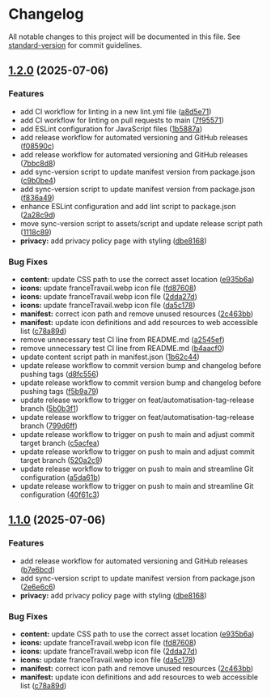 # Changelog

All notable changes to this project will be documented in this file. See [standard-version](https://github.com/conventional-changelog/standard-version) for commit guidelines.

## [1.2.0](https://github.com/DorianABDS/france-travail-chrome-extension/compare/v1.0.0...v1.2.0) (2025-07-06)


### Features

* add CI workflow for linting in a new lint.yml file ([a8d5e71](https://github.com/DorianABDS/france-travail-chrome-extension/commit/a8d5e7156cad96504f77e741b3ccee0b7b6f4f0a))
* add CI workflow for linting on pull requests to main ([7f95571](https://github.com/DorianABDS/france-travail-chrome-extension/commit/7f9557101142f76420e6f34fd8ed63c1a50ac841))
* add ESLint configuration for JavaScript files ([1b5887a](https://github.com/DorianABDS/france-travail-chrome-extension/commit/1b5887a93e0a548ef300905c7ca7277e976b15b1))
* add release workflow for automated versioning and GitHub releases ([f08590c](https://github.com/DorianABDS/france-travail-chrome-extension/commit/f08590c82f8922d2078ebebe8501666716e81328))
* add release workflow for automated versioning and GitHub releases ([7bbc8d8](https://github.com/DorianABDS/france-travail-chrome-extension/commit/7bbc8d8e6333c83c1df17d9b9ae2515f903de47f))
* add sync-version script to update manifest version from package.json ([c9b0be4](https://github.com/DorianABDS/france-travail-chrome-extension/commit/c9b0be468d0a44f6ef69bcc719ebbfd4c3830a71))
* add sync-version script to update manifest version from package.json ([f836a49](https://github.com/DorianABDS/france-travail-chrome-extension/commit/f836a49393d99b309ae45d3b3b93168133e0b801))
* enhance ESLint configuration and add lint script to package.json ([2a28c9d](https://github.com/DorianABDS/france-travail-chrome-extension/commit/2a28c9df20a9350422de14086ae45dccd3072262))
* move sync-version script to assets/script and update release script path ([1118c89](https://github.com/DorianABDS/france-travail-chrome-extension/commit/1118c8927ff0bf867fd69999b07a22f9f486b62e))
* **privacy:** add privacy policy page with styling ([dbe8168](https://github.com/DorianABDS/france-travail-chrome-extension/commit/dbe8168498eeb0553b4ee08d0aac0b11b20d7293))


### Bug Fixes

* **content:** update CSS path to use the correct asset location ([e935b6a](https://github.com/DorianABDS/france-travail-chrome-extension/commit/e935b6a288bf8794ab0f710fc94818e64b991907))
* **icons:** update franceTravail.webp icon file ([fd87608](https://github.com/DorianABDS/france-travail-chrome-extension/commit/fd87608364f541c10e41a43cfe64cb2c37dfa4f8))
* **icons:** update franceTravail.webp icon file ([2dda27d](https://github.com/DorianABDS/france-travail-chrome-extension/commit/2dda27d2f3a08806b842f750b863dab7ffd4be92))
* **icons:** update franceTravail.webp icon file ([da5c178](https://github.com/DorianABDS/france-travail-chrome-extension/commit/da5c1784b0cbf9f4fccdd137c6b2f13f9cfd0aae))
* **manifest:** correct icon path and remove unused resources ([2c463bb](https://github.com/DorianABDS/france-travail-chrome-extension/commit/2c463bba6f591512dcb5a1eb6ebd2b4967337f1a))
* **manifest:** update icon definitions and add resources to web accessible list ([c78a89d](https://github.com/DorianABDS/france-travail-chrome-extension/commit/c78a89df412715c9723ab62db259203a4a8edf60))
* remove unnecessary test CI line from README.md ([a2545ef](https://github.com/DorianABDS/france-travail-chrome-extension/commit/a2545efeea80fe3403667fb60c5fb06513e7d1fd))
* remove unnecessary test CI line from README.md ([b4aacf0](https://github.com/DorianABDS/france-travail-chrome-extension/commit/b4aacf0530b25fd0c459f63ed604a37043388139))
* update content script path in manifest.json ([1b62c44](https://github.com/DorianABDS/france-travail-chrome-extension/commit/1b62c44e1e94fb7fc4339e3989ac663af5741626))
* update release workflow to commit version bump and changelog before pushing tags ([d8fc556](https://github.com/DorianABDS/france-travail-chrome-extension/commit/d8fc55613b3bb8a0580dc2c7be89e1afb3788c14))
* update release workflow to commit version bump and changelog before pushing tags ([f5b9a79](https://github.com/DorianABDS/france-travail-chrome-extension/commit/f5b9a79c5f2667c6bc02a63eaa02ddc5d4f3e2db))
* update release workflow to trigger on feat/automatisation-tag-release branch ([5b0b3f1](https://github.com/DorianABDS/france-travail-chrome-extension/commit/5b0b3f1780ef842c001ab00807109a903ed54543))
* update release workflow to trigger on feat/automatisation-tag-release branch ([799d6ff](https://github.com/DorianABDS/france-travail-chrome-extension/commit/799d6ff8ac23859bca9ab4f5ca37a1d077b0cb1e))
* update release workflow to trigger on push to main and adjust commit target branch ([c5acfea](https://github.com/DorianABDS/france-travail-chrome-extension/commit/c5acfeacaffb18cc77653be20e3f843ead320936))
* update release workflow to trigger on push to main and adjust commit target branch ([520a2c9](https://github.com/DorianABDS/france-travail-chrome-extension/commit/520a2c952abc72a79a5ed2609731ca7661b78b57))
* update release workflow to trigger on push to main and streamline Git configuration ([a5da61b](https://github.com/DorianABDS/france-travail-chrome-extension/commit/a5da61b78515da359041bac21a4a9f8d5656ff3b))
* update release workflow to trigger on push to main and streamline Git configuration ([40f61c3](https://github.com/DorianABDS/france-travail-chrome-extension/commit/40f61c3f0ce7684573d0d9cfc0cea2671af1e377))

## [1.1.0](https://github.com/DorianABDS/france-travail-chrome-extension/compare/v1.0.0...v1.1.0) (2025-07-06)


### Features

* add release workflow for automated versioning and GitHub releases ([b7e6bcd](https://github.com/DorianABDS/france-travail-chrome-extension/commit/b7e6bcda52c3cd3dd311d22ece65fc098d8fa30d))
* add sync-version script to update manifest version from package.json ([2e6e6c6](https://github.com/DorianABDS/france-travail-chrome-extension/commit/2e6e6c62cc2270ea9e31c4d5dc4c5bff432148c5))
* **privacy:** add privacy policy page with styling ([dbe8168](https://github.com/DorianABDS/france-travail-chrome-extension/commit/dbe8168498eeb0553b4ee08d0aac0b11b20d7293))


### Bug Fixes

* **content:** update CSS path to use the correct asset location ([e935b6a](https://github.com/DorianABDS/france-travail-chrome-extension/commit/e935b6a288bf8794ab0f710fc94818e64b991907))
* **icons:** update franceTravail.webp icon file ([fd87608](https://github.com/DorianABDS/france-travail-chrome-extension/commit/fd87608364f541c10e41a43cfe64cb2c37dfa4f8))
* **icons:** update franceTravail.webp icon file ([2dda27d](https://github.com/DorianABDS/france-travail-chrome-extension/commit/2dda27d2f3a08806b842f750b863dab7ffd4be92))
* **icons:** update franceTravail.webp icon file ([da5c178](https://github.com/DorianABDS/france-travail-chrome-extension/commit/da5c1784b0cbf9f4fccdd137c6b2f13f9cfd0aae))
* **manifest:** correct icon path and remove unused resources ([2c463bb](https://github.com/DorianABDS/france-travail-chrome-extension/commit/2c463bba6f591512dcb5a1eb6ebd2b4967337f1a))
* **manifest:** update icon definitions and add resources to web accessible list ([c78a89d](https://github.com/DorianABDS/france-travail-chrome-extension/commit/c78a89df412715c9723ab62db259203a4a8edf60))
